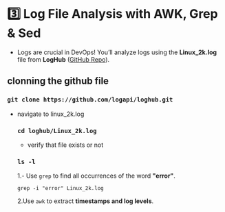 # **3️⃣ Log File Analysis with AWK, Grep & Sed**

- Logs are crucial in DevOps! You’ll analyze logs using the **Linux_2k.log** file from **LogHub** ([GitHub Repo](https://github.com/logpai/loghub/blob/master/Linux/Linux_2k.log)).

## clonning the github file

### `git clone https://github.com/logapi/loghub.git`

- navigate to linux_2k.log

  ### `cd loghub/Linux_2k.log`

  - verify that file exists or not

  ### `ls -l`

  1.- Use `grep` to find all occurrences of the word **"error"**.<br>

  `grep -i "error" Linux_2k.log `

  2.Use `awk` to extract **timestamps and log levels**.<br>
